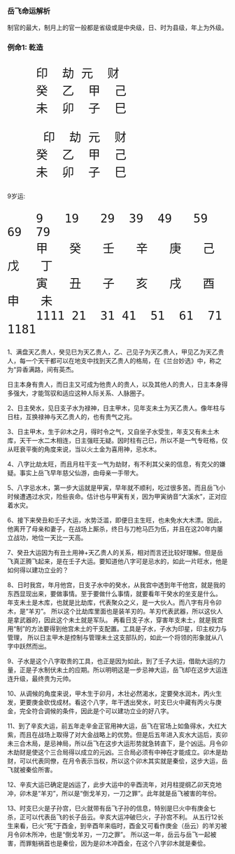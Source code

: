 ### 岳飞命运解析
制官的最大，制月上的官一般都是省级或是中央级，日、时为县级，年上为外级。

### 例命1: 乾造   

<font face="宋体" size=6>

        印  劫 元  财
        癸  乙  甲  己      　　　
        未  卯  子  巳

</font>


<font size=6 >

         印  劫 元  财
        癸  乙  甲  己 　　　
        未  卯  子  巳      　　　　　　　　　　　　

</font>

9岁运:         

<font size=6 face="仿宋">

        9   19   29  39  49   59   69  79 
        甲   癸   壬   辛   庚   己   戊   丁
        寅   丑   子   亥   戌   酉   申   未 
        1111 21  31 41  51  61  71  1181

</font>
        
1、满盘天乙贵人，癸见巳为天乙贵人，乙、己见子为天乙贵人，甲见乙为天乙贵人，每一个天干都可以在地支中找到天乙贵人的格局，在《兰台妙选》中，称之为“异香满路，间有英杰。 

日主本身有贵人，而日主又可成为他贵人的贵人，以及其他人的贵人，日主本身得多强大，才能驾驭和适应这种人际关系、人脉圈子。

2、日主癸水，见日支子水为禄神，日主甲木，见年支未土为天乙贵人。像年柱与日柱，互换禄神与天乙贵人的，也有贵气之兆。

3、日主甲木，生于卯木之月，得时令之气，又自坐子水受生，年支又有未土木库，天干一水二木相连，日主强旺无疑。因时柱有己巳，所以不是一气专旺格，仅从旺衰平衡的角度来说，当以火土金为喜用神，忌水木。

4、八字比劫太旺，而且月柱干支一气为劫财，有不利其父亲的信息，有克父的嫌疑。事实上岳飞早年慈父仙游，由母亲一手带大。

5、八字忌水木，第一步大运就是甲寅，早年就不顺利，吃过很多苦。而且岳飞小时候遭遇过水灾，险些丧命。估计也与甲寅有关，因为甲寅纳音“大溪水”，正对应着水灾。

6、接下来癸丑和壬子大运，水势泛滥，即便日主生旺，也未免水大木漂。因此，他离开了母亲和妻子，在战场上厮杀，终日与刀枪马匹为伍，并且在这20年内屡立战功，地位一天比一天高。

7、癸丑大运因为有丑土用神+天乙贵人的关系，相对而言还比较好理解。但是岳飞真正腾飞起来，是在壬子大运。要知道他八字可是忌水的，如此一片旺水，他是如何得以建功立业的？

8、日时我宫，年月他宫，日支子水中的癸水，从我宫中透到年干他宫，就是我的东西显现出来，要做事情。至于要做什么事情，就要看年干癸水的坐支是什么。
年支未土是木库，也就是比劫库，代表聚众之义，是一大伙人。而八字有月令卯木，是“羊刃”。 所以这个比劫库里面也是装羊刃的。羊刃代表武器，所以这伙人是拿武器的，因此这个未土就是军队。
再看日支子水，穿害年支未土，就是我宫用“制”的方法要得到他宫未土的干支配置。工具是子水，子水为印星，印主权力与管理，
所以日主甲木是控制与管理未土这支部队的，如此一个将领的形象就从八字中跃然而出。


9、子水是这个八字取贵的工具，也正是因为如此，到了壬子大运，借助大运的力量，正是子水制伏未土的应期。所以明明这是一步忌神大运，岳飞却在这步大运连连升级，最终贵为元帅。


10、从调候的角度来说，甲木生于卯月，木壮必然渴水，定要癸水润木，丙火生发，更要庚金砍伐成材。看这个八字，年干透出癸水，时支巳火中藏有丙火与庚金，完全符合调候的条件，因此是个可以建功立业的好八字。

11、到了辛亥大运，前五年走辛金正官用神大运，岳飞在官场上如鱼得水，大红大紫，而且在战场上取得了对大金战略上的优势。但是后五年进入亥水大运后，亥卯未三合木局，是忌神局，所以岳飞在这步大运形势就急转直下，是个凶运。月令卯木劫财是使这个三合局得以成立的元凶。三合局必须有中神在才能成立。卯木是劫财，可以代表同僚，在月令表示当权，所以这个卯木其实就是秦侩，这步大运，岳飞就被秦侩所害。

12、辛亥大运已确定是凶运了，此步大运中的辛酉流年，对月柱提纲乙卯天克地冲，卯木是“羊刃”，所以是“倒戈羊刃，一刀之罪”。此年就是岳飞被害的年份。

13、时支巳火是子孙宫，巳火就带有岳飞子孙的信息，特别是巳火中有庚金七杀，正可以代表岳飞的长子岳云。辛亥大运冲破巳火，子孙宫不利。
从五行12长生来看，巳火“死”于酉金，到辛酉年来临时，酉金又可看作庚金（岳云）的羊刃被月令卯木所冲，也是“倒戈羊刃，一刀之罪”。
所以这一年，岳云与岳飞一起被害，而罪魁祸首也是秦侩，因为是卯木冲酉金，在这个八字卯木就是秦侩。



